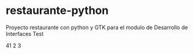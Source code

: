 # restaurante-python
Proyecto restaurante con python y GTK para el modulo de Desarrollo de Interfaces
Test 

41
2
 3
